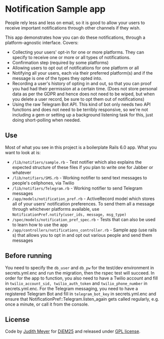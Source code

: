 # Notification Sample app

People rely less and less on email, so it is good to allow your users to receive important notifications through other channels if they wish.

This app demonstrates how you can do these notifications, through a platform-agnostic interface. Covers:

- Collecting your users' opt-in for one or more platforms. They can specify to receive one or more or all types of notifications.
- Confirmation step (required by some platforms)
- Allowing users to opt out of notifications for one platform or all
- Notifying all your users, each via their preferred platform(s) and if the message is one of the types they opted into.
- Recording a user's history of opting in and out, so that you can proof you had had their permission at a certain time. (Does not store personal data as per the GDPR and hence does not need to be wiped, but when you delete a user record, be sure to opt them out of notifications)
- Using the raw Telegram Bot API. This kind of bot only needs two API functions and does not need to be terribly responsive, so we're not including a gem or setting up a background listening task for this, just doing short-polling when needed.

## Use

Most of what you see in this project is a boilerplate Rails 6.0 app. What you want to look at is:

- `/lib/notifiers/sample.rb` - Test notifier which also explains the expected structure of these files if you plan to write one for Jabber or whatever
- `/lib/notifiers/SMS.rb` - Working notifier to send text messages to people's cellphones, via Twilio
- `/lib/notifiers/Telegram.rb` - Working notifier to send Telegram messages
- `/app/models/notification_pref.rb` - ActiveRecord model which stores all of your users' notification preferences. To send them all a message through whichever platforms available, use `NotificationPref.notify(user_ids, message, msg_type)` 
- `/spec/models/notification_pref_spec.rb` - Tests that can also be used to learn how to use the app
- `/app/controllers/notifications_controller.rb` - Sample app (use rails s) that allows you to opt in and opt out various people and send them messages

## Before running

You need to specify the `db_user` and `db_pw` for the test/dev environment in secrets.yml.enc and run the migration, then the rspec test will succeed. 
In order for the app to function, you also need to have a Twilio account and fill in `twilio_account_sid, twilio_auth_token` and `twilio_phone_number` in secrets.yml.enc.
For the Telegram messaging, you need to have a registered Telegram Bot and fill in `telegram_bot_key` in secrets.yml.enc and ensure that NotificationPref::Telegram.listen_again gets called regularly, e.g. once a minute, or call it from the console.

## License

Code by [Judith Meyer](https://twitter.com/GermanPolyglot) for [DiEM25](https://diem25.org) and released under [GPL license](https://www.gnu.org/licenses/gpl-3.0.en.html).